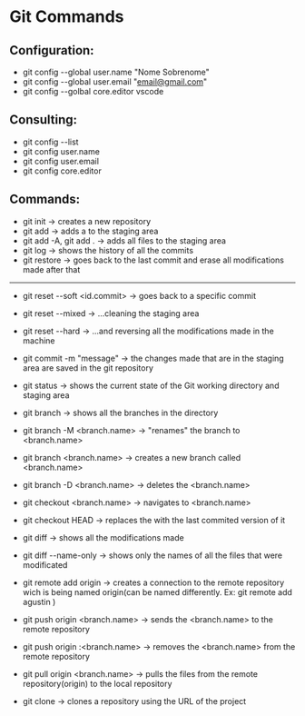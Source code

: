 # Git Commands

## Configuration:

- git config --global user.name "Nome Sobrenome"
- git config --global user.email "email@gmail.com"
- git config --golbal core.editor vscode 

## Consulting: 

- git config --list
- git config user.name
- git config user.email
- git config core.editor

## Commands:

- git init ->                                creates a new repository
- git add <file> ->                          adds a <file> to the staging area
- git add -A, git add . ->                   adds all files to the staging area
- git log ->                                 shows the history of all the commits
- git restore <file> ->                      goes back to the last commit and erase all modifications made after that
     
---
     
- git reset --soft  <id.commit> ->           goes back to a specific commit
- git reset --mixed ->                       ...cleaning the staging area
- git reset --hard ->                        ...and reversing all the modifications made in the machine 
     
- git commit -m "message" ->                 the changes made that are in the staging area are saved in the git repository
- git status ->                              shows the current state of the Git working directory and staging area

- git branch ->                              shows all the branches in the directory
- git branch -M <branch.name> ->             "renames" the branch to <branch.name>
- git branch <branch.name> ->                creates a new branch called <branch.name>
- git branch -D <branch.name> ->             deletes the <branch.name>
- git checkout <branch.name> ->              navigates to <branch.name>

- git checkout HEAD <file> ->                replaces the <file> with the last commited version of it 

- git diff ->                                shows all the modifications made
- git diff --name-only ->                    shows only the names of all the files that were modificated

- git remote add origin <remote repo url> -> creates a connection to the remote repository wich is being named origin(can be named differently. Ex: git remote add agustin <remote repo url>)
   
- git push origin <branch.name> ->           sends the <branch.name> to the remote repository
- git push origin :<branch.name> ->          removes the <branch.name> from the remote repository

- git pull origin <branch.name> ->           pulls the files from the remote repository(origin) to the local repository

- git clone <URL> ->                         clones a repository using the URL of the project
